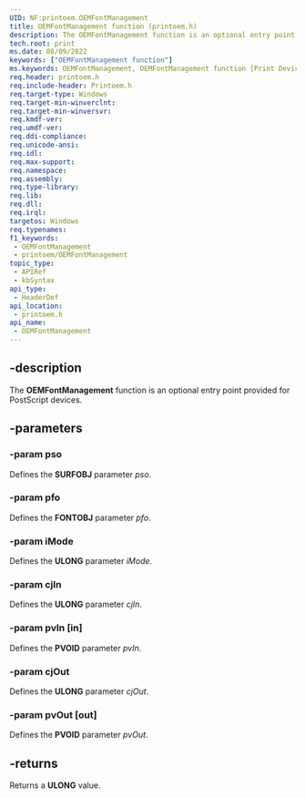 ```yaml
---
UID: NF:printoem.OEMFontManagement
title: OEMFontManagement function (printoem.h)
description: The OEMFontManagement function is an optional entry point provided for PostScript devices.
tech.root: print
ms.date: 08/09/2022
keywords: ["OEMFontManagement function"]
ms.keywords: OEMFontManagement, OEMFontManagement function [Print Devices], print.oemfontmanagement, print_unidrv-pscript_rendering_41e19fb2-9946-4911-beb2-3681bd08c08b.xml, printoem/OEMFontManagement
req.header: printoem.h
req.include-header: Printoem.h
req.target-type: Windows
req.target-min-winverclnt: 
req.target-min-winversvr: 
req.kmdf-ver: 
req.umdf-ver: 
req.ddi-compliance: 
req.unicode-ansi: 
req.idl: 
req.max-support: 
req.namespace: 
req.assembly: 
req.type-library: 
req.lib: 
req.dll: 
req.irql: 
targetos: Windows
req.typenames: 
f1_keywords:
 - OEMFontManagement
 - printoem/OEMFontManagement
topic_type:
 - APIRef
 - kbSyntax
api_type:
 - HeaderDef
api_location:
 - printoem.h
api_name:
 - OEMFontManagement
---
```


## -description

The **OEMFontManagement** function is an optional entry point provided for PostScript devices.

## -parameters

### -param pso

Defines the **SURFOBJ** parameter *pso*.

### -param pfo

Defines the **FONTOBJ** parameter *pfo*.

### -param iMode

Defines the **ULONG** parameter *iMode*.

### -param cjIn

Defines the **ULONG** parameter *cjIn*.

### -param pvIn [in]

Defines the **PVOID** parameter *pvIn*.

### -param cjOut

Defines the **ULONG** parameter *cjOut*.

### -param pvOut [out]

Defines the **PVOID** parameter *pvOut*.

## -returns

Returns a **ULONG** value.
